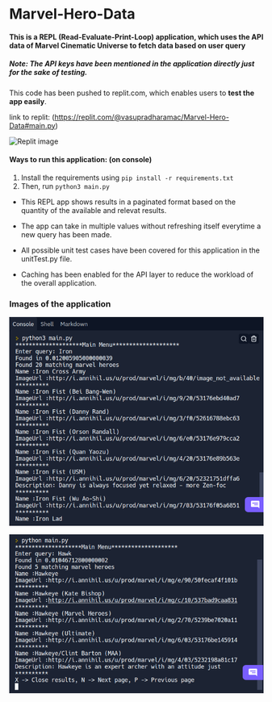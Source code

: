 # Marvel-Hero-Data

<h4> This is a REPL (Read-Evaluate-Print-Loop) application, which uses the API data of Marvel Cinematic Universe to fetch data based on user query </h4>

<h5> Note: The API keys have been mentioned in the application directly just for the sake of testing.</h5>

This code has been pushed to replit.com, which enables users to **test the app easily**.

link to replit: (https://replit.com/@vasupradharamac/Marvel-Hero-Data#main.py)

![Replit image]([http://url/to/img.png](https://github.com/vasupradharamac/Marvel-Hero-Data/blob/main/images/replit%20image.png))

  <h4> Ways to run this application: (on console)</h4>
  
  1) Install the requirements using ```pip install -r requirements.txt```
  2) Then, run ```python3 main.py```

* This REPL app shows results in a paginated format based on the quantity of the available and relevat results.

* The app can take in multiple values without refreshing itself everytime a new query has been made.

* All possible unit test cases have been covered for this application in the unitTest.py file.

* Caching has been enabled for the API layer to reduce the workload of the overall application.

<h3> Images of the application </h3>

![Image - 1](https://github.com/vasupradharamac/Marvel-Hero-Data/blob/main/images/Terminal%201.png)

![Image - 2](https://github.com/vasupradharamac/Marvel-Hero-Data/blob/main/images/Terminal%202.png)
